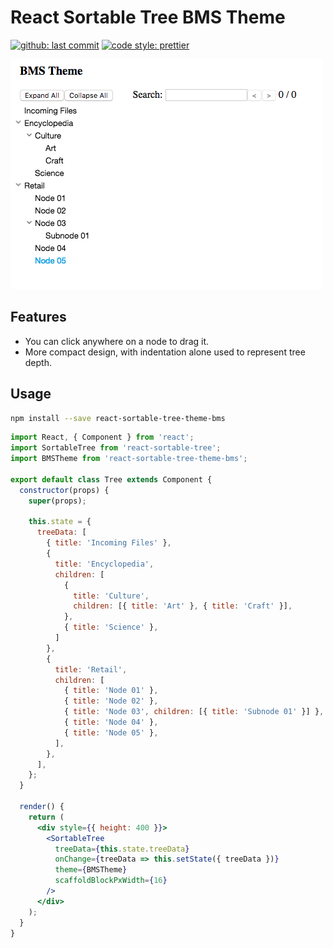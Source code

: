 # React Sortable Tree BMS Theme

[![github: last commit](https://img.shields.io/github/last-commit/google/skia.svg?style=flat-square)](https://github.com/Billes/react-sortable-tree-theme-bms) [![code style: prettier](https://img.shields.io/badge/code_style-prettier-ff69b4.svg?style=flat-square)](https://github.com/prettier/prettier) 


![Preview of theme](demo/screenshot.png)

## Features
* You can click anywhere on a node to drag it.
* More compact design, with indentation alone used to represent tree depth.

## Usage

```sh
npm install --save react-sortable-tree-theme-bms
```

```jsx
import React, { Component } from 'react';
import SortableTree from 'react-sortable-tree';
import BMSTheme from 'react-sortable-tree-theme-bms';

export default class Tree extends Component {
  constructor(props) {
    super(props);

    this.state = {
      treeData: [
        { title: 'Incoming Files' },
        {
          title: 'Encyclopedia',
          children: [
            {
              title: 'Culture',
              children: [{ title: 'Art' }, { title: 'Craft' }],
            },
            { title: 'Science' },
          ]
        },
        {
          title: 'Retail',
          children: [
            { title: 'Node 01' },
            { title: 'Node 02' },
            { title: 'Node 03', children: [{ title: 'Subnode 01' }] },
            { title: 'Node 04' },
            { title: 'Node 05' },
          ],
        },
      ],
    };
  }

  render() {
    return (
      <div style={{ height: 400 }}>
        <SortableTree
          treeData={this.state.treeData}
          onChange={treeData => this.setState({ treeData })}
          theme={BMSTheme}
          scaffoldBlockPxWidth={16}
        />
      </div>
    );
  }
}
```
